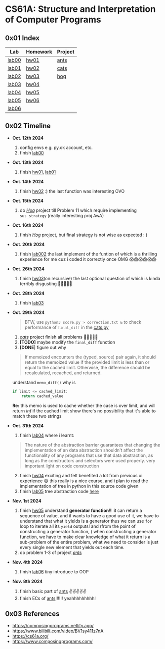 # CS61A: Structure and Interpretation of Computer Programs
## 0x01 Index
| **Lab**                       | **Homework**              | **Project**                    |
| ----------------------------- | ------------------------- | ------------------------------ |
| [lab00](./lab/lab00/lab00.py) | [hw01](./hw/hw01/hw01.py) | [ants](./project/ants/ants.py) |
| [lab01](./lab/lab01/lab01.py) | [hw02](./hw/hw02/hw02.py) | [cats](./project/cats/cats.py) |
| [lab02](./lab/lab02/lab02.py) | [hw03](./hw/hw03/hw03.py) | [hog](./project/hog/hog.py)    |
| [lab03](./lab/lab03/lab03.py) | [hw04](./hw/hw04/hw04.py) |                                |
| [lab04](./lab/lab04/lab04.py) | [hw05](./hw/hw05/hw05.py) |                                |
| [lab05](./lab/lab05/lab05.py) | [hw06](./hw/hw06/hw06.py) |                                |
| [lab06](./lab/lab06/lab06.py) |                           |                                |

## 0x02 Timeline
- **Oct. 12th 2024**
  1. config envs e.g. py.ok account, etc.
  2. finish [lab00](./lab/lab00/lab00.py)
   
- **Oct. 13th 2024**
  1. finish [hw01](./hw/hw01/hw01.py), [lab01](./lab/lab01/lab01.py)
   
- **Oct. 14th 2024**
  1. finish [hw02](./hw/hw02/hw02.py) :) the last function was interesting OVO
   
- **Oct. 15th 2024**
  1. do [*Hog*](./project/hog/hog.py) project till Problem 11 which require implementing `sus_strategy` (really interesting proj AwA)
   
- **Oct. 16th 2024**
  1. finish [*Hog*](./project/hog/hog.py) project, but final strategy is not wise as expected : (
   
- **Oct. 20th 2024**
  1. finish [lab002](./lab/lab02/lab02.py) the last implement of the funtion of which is a thrilling experience for me cuz i coded it correctly once OMG 😱😱😱😱😱😱
   
- **Oct. 26th 2024**
  1. finish [hw03](./hw/hw03/hw03.py)(on recursive) the last optional question of which is kinda terribly disgusting 🤢🤢🤢🤢🤢
   
- **Oct. 28th 2024**
  1. finish [lab03](./lab/lab03/lab03.py)
   
- **Oct. 29th 2024**
  > BTW, use `python3 score.py > correction.txt &` to check performance of `final_diff` in the [cats.py](./project/cats/cats.py)
  1. [*cats*](./project/cats/cats.py) project finish all problems 🥺🥺🥺🥺🥺
  2. **[TODO]** maybe modify the `final_diff` function
  3. **[DONE]** figure out why
    > If memoized encounters the (typed, source) pair again, it should return the memoized value if the provided limit is less than or equal to the cached limit. Otherwise, the difference should be recalculated, recached, and returned.

    understand `memo_diff()` why is
    ``` py
    if limit <= cached_limit:
        return cached_value
    ```
    **Re:** this memo is used to cache whether the case is over limit, and will return *inf* if the cached 
    limit show there's no possibility that it's able to match these two strings
   
- **Oct. 31th 2024**
  1. finish [lab04](./lab/lab04/lab04.py) where i learnt:
    > The nature of the abstraction barrier guarantees that changing the implementation of an data abstraction shouldn't affect the functionality of any programs that use that data abstraction, as long as the constructors and selectors were used properly.
    very important light on code construction
  2. finish [hw04](./hw/hw04/hw04.py) exciting and felt benefited a lot from previous oi experience 😋
      this really is a nice course, and i plan to read the implementation of tree in python in this source code given
  3. finish [lab05](./lab/lab05/lab05.py) tree abstraction code [here](./lab/lab05/tree.py)
   
- **Nov. 1st 2024**
  1. finish [hw05](./hw/hw05/hw05.py) understand **generator function**!!! it can return a sequence of value, and if wants to have a good use of it, we have to understand that what it yields is a generator thus we can use `for` loop to iterate all its `yield` outputs! and (from the point of constructing a generator function, ) when constructing a generator function, we have to make clear knowledge of what it return is a sub-problem of the entire problem, what we need to consider is just every single new element that yields out each time.
  2. do problem 1-3 of project [*ants*](./project/ants/ants.py)

- **Nov. 4th 2024**
  1. finish [lab06](./lab/lab06/lab06.py) tiny introduce to OOP

- **Nov. 8th 2024**
  1. finish basic part of [ants](./project/ants/ants.py) ✌️✌️✌️✌️✌️
  2. finish ECs of [ants](./project/ants/ants.py)!!!!!! yeahhhhhhhhh!


## 0x03 References
- https://composingprograms.netlify.app/
- https://www.bilibili.com/video/BV1sy411z7nA
- https://cs61a.org/
- https://www.composingprograms.com/

